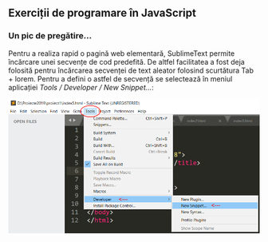 ## Exerciții de programare în JavaScript

### Un pic de pregătire...

Pentru a realiza rapid o pagină web elementară, SublimeText permite încărcare unei secvențe de cod predefită. De altfel facilitatea a fost deja folosită pentru încărcarea secvenței de text aleator folosind scurtătura Tab + lorem.
Pentru a defini o astfel de secvență se selectează în meniul aplicației *Tools / Developer / New Snippet...*:

![ST Snippet](/images/poza8.png)


